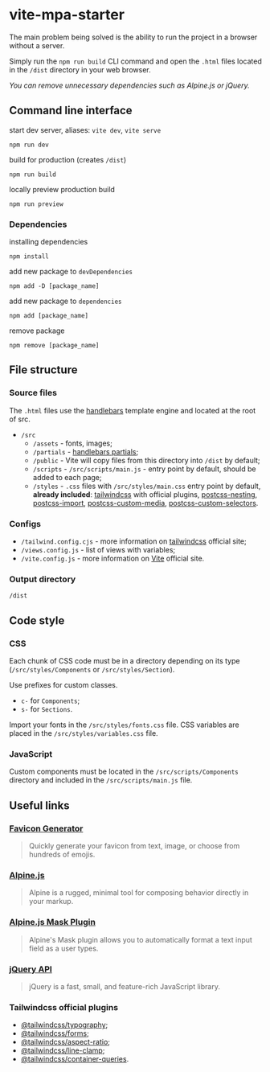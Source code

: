 # vite-mpa-starter

The main problem being solved is the ability to run the project in a browser without a server.

Simply run the `npm run build` CLI command and open the `.html` files located in the `/dist` directory in your web browser.

_You can remove unnecessary dependencies such as Alpine.js or jQuery._

## Command line interface

start dev server, aliases: `vite dev`, `vite serve`

```
npm run dev
```

build for production (creates `/dist`)

```
npm run build
```

locally preview production build

```
npm run preview
```

### Dependencies

installing dependencies

```
npm install
```

add new package to `devDependencies`

```
npm add -D [package_name]
```

add new package to `dependencies`

```
npm add [package_name]
```

remove package

```
npm remove [package_name]
```

## File structure

### Source files

The `.html` files use the [handlebars](https://handlebarsjs.com) template engine and located at the root of src.

- `/src`
  - `/assets` - fonts, images;
  - `/partials` - [handlebars partials](https://handlebarsjs.com/guide/partials.html);
  - `/public` - Vite will copy files from this directory into `/dist` by default;
  - `/scripts` - `/src/scripts/main.js` - entry point by default, should be added to each page;
  - `/styles` - `.css` files with `/src/styles/main.css` entry point by default, **already included**: [tailwindcss](https://tailwindcss.com/docs/configuration) with official plugins, [postcss-nesting](https://www.npmjs.com/package/postcss-nesting), [postcss-import](https://www.npmjs.com/package/postcss-import), [postcss-custom-media](https://www.npmjs.com/package/postcss-custom-media), [postcss-custom-selectors](https://www.npmjs.com/package/postcss-custom-selectors).

### Configs

- `/tailwind.config.cjs` - more information on [tailwindcss](https://tailwindcss.com/docs/configuration) official site;
- `/views.config.js` - list of views with variables;
- `/vite.config.js` - more information on [Vite](https://vitejs.dev/config) official site.

### Output directory

`/dist`

## Code style

### CSS

Each chunk of CSS code must be in a directory depending on its type (`/src/styles/Components` or `/src/styles/Section`).

Use prefixes for custom classes.

- `c-` for `Components`;
- `s-` for `Sections`.

Import your fonts in the `/src/styles/fonts.css` file. CSS variables are placed in the `/src/styles/variables.css` file.

### JavaScript

Custom components must be located in the `/src/scripts/Components` directory and included in the `/src/scripts/main.js` file.

## Useful links

### [Favicon Generator](https://favicon.io)

> Quickly generate your favicon from text, image, or choose from hundreds of emojis.

### [Alpine.js](https://alpinejs.dev/start-here)

> Alpine is a rugged, minimal tool for composing behavior directly in your markup.

### [Alpine.js Mask Plugin](https://alpinejs.dev/plugins/mask)

> Alpine's Mask plugin allows you to automatically format a text input field as a user types.

### [jQuery API](https://api.jquery.com)

> jQuery is a fast, small, and feature-rich JavaScript library.

### Tailwindcss official plugins

- [@tailwindcss/typography](https://tailwindcss.com/docs/typography-plugin);
- [@tailwindcss/forms](https://github.com/tailwindlabs/tailwindcss-forms);
- [@tailwindcss/aspect-ratio](https://github.com/tailwindlabs/tailwindcss-aspect-ratio);
- [@tailwindcss/line-clamp](https://github.com/tailwindlabs/tailwindcss-line-clamp);
- [@tailwindcss/container-queries](https://github.com/tailwindlabs/tailwindcss-container-queries).
